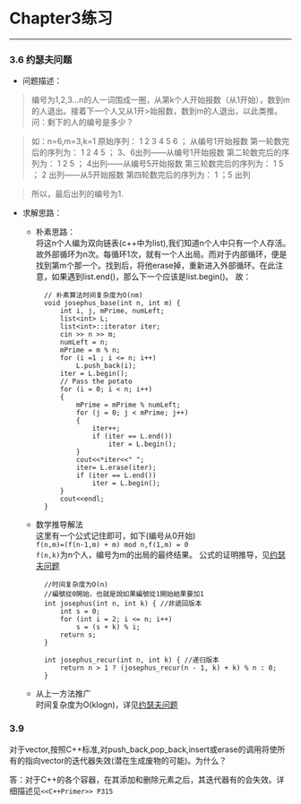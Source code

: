 # Chapter3练习
--------------------------------------
### 3.6 约瑟夫问题

- 问题描述：  
>编号为1,2,3...n的人一词围成一圈，从第k个人开始报数（从1开始），数到m的人退出。接着下一个人又从1开>始报数，数到m的人退出，以此类推。问：剩下的人的编号是多少？

>如：n=6,m=3,k=1
 原始序列： 1  2  3  4  5  6 ； 从编号1开始报数
 第一轮数完后的序列为：  1  2  4  5  ； 3、6出列——从编号1开始报数
 第二轮数完后的序列为：  1  2  5   ； 4出列——从编号5开始报数
 第三轮数完后的序列为：   1  5   ；   2 出列——从5开始报数
 第四轮数完后的序列为：   1  ；5 出列

> 所以，最后出列的编号为1.

- 求解思路：
	- 朴素思路：  
	将这n个人编为双向链表(c++中为list),我们知道n个人中只有一个人存活。故外部循环为n次。每循环1次，就有一个人出局。而对于内部循环，便是找到第m个那一个。找到后，将他erase掉，重新进入外部循环。在此注意，如果遇到list.end()，那么下一个应该是list.begin()。
	故：

			// 朴素算法时间复杂度为O(nm)
			void josephus_base(int n, int m) {
				int i, j, mPrime, numLeft;
				list<int> L;
				list<int>::iterator iter;
				cin >> n >> m;
				numLeft = n;
				mPrime = m % n;
				for (i =1 ; i <= n; i++)
					L.push_back(i);
				iter = L.begin();
				// Pass the potato
				for (i = 0; i < n; i++)
				{
					mPrime = mPrime % numLeft;
					for (j = 0; j < mPrime; j++)
					{
						iter++;
						if (iter == L.end())
							iter = L.begin();
					}
					cout<<*iter<<" ";
					iter= L.erase(iter);
					if (iter == L.end())
						iter = L.begin();
				}
				cout<<endl;
			}
 
	- 数学推导解法    
	这里有一个公式记住即可，如下(编号从0开始)   
```f(n,m)=(f(n-1,m) + m) mod n,f(1,m) = 0```    
	```f(n,k)```为n个人，编号为m的出局的最终结果。
	公式的证明推导，见[约瑟夫问题](https://zh.wikipedia.org/wiki/%E7%BA%A6%E7%91%9F%E5%A4%AB%E6%96%AF%E9%97%AE%E9%A2%98)  

			//时间复杂度为O(n)
			//編號從0開始，也就是說如果編號從1開始結果要加1
			int josephus(int n, int k) { //非遞回版本
				int s = 0;
				for (int i = 2; i <= n; i++)
					s = (s + k) % i;
				return s;
			}

			int josephus_recur(int n, int k) { //递归版本
				return n > 1 ? (josephus_recur(n - 1, k) + k) % n : 0;
			}

	- 从上一方法推广    
	时间复杂度为O(klogn)，详见[约瑟夫问题](https://zh.wikipedia.org/wiki/%E7%BA%A6%E7%91%9F%E5%A4%AB%E6%96%AF%E9%97%AE%E9%A2%98)

### 3.9 
对于vector,按照C++标准,对push_back,pop_back,insert或erase的调用将使所有的指向vector的迭代器失效(潜在生成废物的可能)。为什么？

答：对于C++的各个容器，在其添加和删除元素之后，其迭代器有的会失效。详细描述见```<<C++Primer>> P315```

